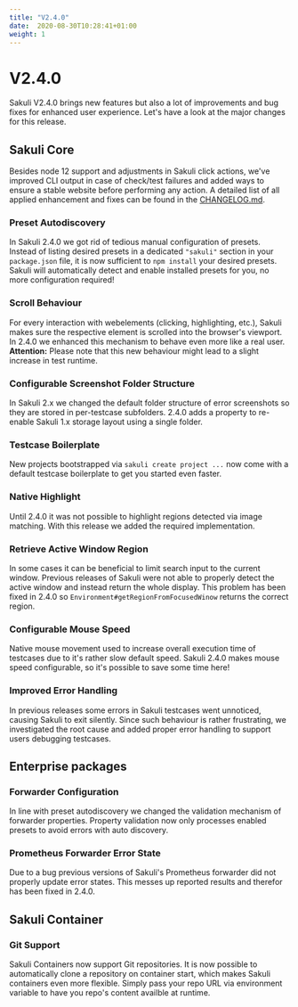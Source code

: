 ```yaml
---
title: "V2.4.0"
date:  2020-08-30T10:28:41+01:00
weight: 1
---
```

# V2.4.0

Sakuli V2.4.0 brings new features but also a lot of improvements and bug fixes for enhanced user experience.
Let's have a look at the major changes for this release.

## Sakuli Core

Besides node 12 support and adjustments in Sakuli click actions, we've improved CLI output in case of check/test failures and added ways to ensure a stable website before performing any action.
A detailed list of all applied enhancement and fixes can be found in the
[CHANGELOG.md](https://github.com/sakuli/sakuli/blob/develop/CHANGELOG.md).

### Preset Autodiscovery
In Sakuli 2.4.0 we got rid of tedious manual configuration of presets.
Instead of listing desired presets in a dedicated `"sakuli"` section in your `package.json` file, it is now sufficient to `npm install` your desired presets.
Sakuli will automatically detect and enable installed presets for you, no more configuration required!

### Scroll Behaviour
For every interaction with webelements (clicking, highlighting, etc.), Sakuli makes sure the respective element is scrolled into the browser's viewport.
In 2.4.0 we enhanced this mechanism to behave even more like a real user.
**Attention:** Please note that this new behaviour might lead to a slight increase in test runtime.

### Configurable Screenshot Folder Structure
In Sakuli 2.x we changed the default folder structure of error screenshots so they are stored in per-testcase subfolders.
2.4.0 adds a property to re-enable Sakuli 1.x storage layout using a single folder.

### Testcase Boilerplate
New projects bootstrapped via `sakuli create project ...` now come with a default testcase boilerplate to get you started even faster.

### Native Highlight
Until 2.4.0 it was not possible to highlight regions detected via image matching.
With this release we added the required implementation.

### Retrieve Active Window Region
In some cases it can be beneficial to limit search input to the current window.
Previous releases of Sakuli were not able to properly detect the active window and instead return the whole display.
This problem has been fixed in 2.4.0 so `Environment#getRegionFromFocusedWinow` returns the correct region.

### Configurable Mouse Speed
Native mouse movement used to increase overall execution time of testcases due to it's rather slow default speed.
Sakuli 2.4.0 makes mouse speed configurable, so it's possible to save some time here!

### Improved Error Handling
In previous releases some errors in Sakuli testcases went unnoticed, causing Sakuli to exit silently.
Since such behaviour is rather frustrating, we investigated the root cause and added proper error handling to support users debugging testcases.

## Enterprise packages
### Forwarder Configuration
In line with preset autodiscovery we changed the validation mechanism of forwarder properties.
Property validation now only processes enabled presets to avoid errors with auto discovery.

### Prometheus Forwarder Error State
Due to a bug previous versions of Sakuli's Prometheus forwarder did not properly update error states.
This messes up reported results and therefor has been fixed in 2.4.0.

## Sakuli Container
### Git Support
Sakuli Containers now support Git repositories.
It is now possible to automatically clone a repository on container start, which makes Sakuli containers even more flexible.
Simply pass your repo URL via environment variable to have you repo's content availble at runtime.
